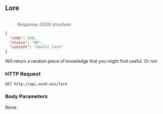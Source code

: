 ## Lore

```javascript
```

> Response JSON structure:

```json
{
  "code": 200,
  "status": "OK",
  "content": "Useful lore"
}
```

Will return a random piece of knowledge that you might find useful. Or not.

### HTTP Request

`GET http://api.exod.eus/lore`

### Body Parameters

None.
